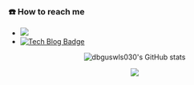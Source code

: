 <!--![header](https://capsule-render.vercel.app/api?type=rect)-->
<!-- -->

### ☎️ How to reach me
- <a href=mailto:dbguswls030@gmail.com target="_blank"><img src="https://img.shields.io/badge/Gmail-EA4335?style=flat-square&logo=Gmail&logoColor=white"/></a>
- [![Tech Blog Badge](http://img.shields.io/badge/-blog-black?style=flat-square&logo=github&link=https://wisetrue.tistory.com/)](https://wisetrue.tistory.com/)
<div align="center">
  
  ![dbguswls030's GitHub stats](https://github-readme-stats.vercel.app/api?username=dbguswls030&show_icons=true&theme=radical)
 
  <!-- [![Top Langs](https://github-readme-stats.vercel.app/api/top-langs/?username=dbguswls030&layout=compact)](https://github.com/dbguswls030/github-readme-stats) -->

  <img src="https://img.shields.io/badge/Swift-F05138?style=flat-square&logo=Swift&logoColor=white"/></a>
</div>

<!--
**dbguswls030/dbguswls030** is a ✨ _special_ ✨ repository because its `README.md` (this file) appears on your GitHub profile.

Here are some ideas to get you started:

- 🔭 I’m currently working on ...
- 🌱 I’m currently learning ...
- 👯 I’m looking to collaborate on ...
- 🤔 I’m looking for help with ...
- 💬 Ask me about ...
- 📫 How to reach me: ...
- 😄 Pronouns: ...
- ⚡ Fun fact: ...
-->
